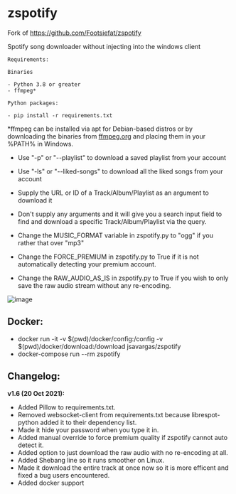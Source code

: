 # zspotify
Fork of https://github.com/Footsiefat/zspotify

Spotify song downloader without injecting into the windows client

```
Requirements:

Binaries

- Python 3.8 or greater
- ffmpeg*

Python packages:

- pip install -r requirements.txt

```
\*ffmpeg can be installed via apt for Debian-based distros or by downloading the binaries from [ffmpeg.org](https://ffmpeg.org) and placing them in your %PATH% in Windows.

- Use "-p" or "--playlist" to download a saved playlist from your account
- Use "-ls" or "--liked-songs" to download all the liked songs from your account
- Supply the URL or ID of a Track/Album/Playlist as an argument to download it
- Don't supply any arguments and it will give you a search input field to find and download a specific Track/Album/Playlist via the query.

- Change the MUSIC_FORMAT variable in zspotify.py to "ogg" if you rather that over "mp3"
- Change the FORCE_PREMIUM in zspotify.py to True if it is not automatically detecting your premium account.
- Change the RAW_AUDIO_AS_IS in zspotify.py to True if you wish to only save the raw audio stream without any re-encoding.

![image](https://user-images.githubusercontent.com/12180913/137978357-ee682c19-9a83-4820-82a1-7dad5230804c.png)

## **Docker:**
* docker run -it -v $(pwd)/docker/config:/config -v $(pwd)/docker/download:/download jsavargas/zspotify
* docker-compose run --rm zspotify



## **Changelog:**
**v1.6 (20 Oct 2021):**
- Added Pillow to requirements.txt.
- Removed websocket-client from requirements.txt because librespot-python added it to their dependency list.
- Made it hide your password when you type it in.
- Added manual override to force premium quality if zspotify cannot auto detect it.
- Added option to just download the raw audio with no re-encoding at all.
- Added Shebang line so it runs smoother on Linux.
- Made it download the entire track at once now so it is more efficent and fixed a bug users encountered.
- Added docker support

